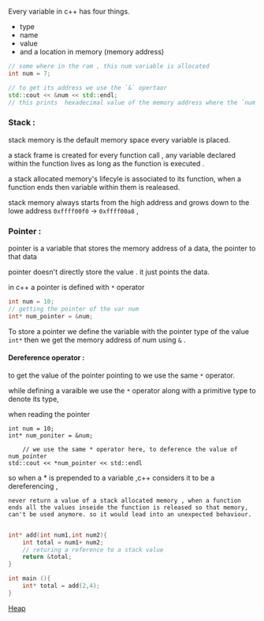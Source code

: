  Every variable in c++ has four things.
 + type
 + name 
 + value 
 + and a location in memory (memory address)


```cpp
// some where in the ram , this num variable is allocated
int num = 7;

// to get its address we use the `&` opertaor 
std::cout << &num << std::endl; 
// this prints  hexadecimal value of the memory address where the `num` lives
```


### Stack : 

stack memory is the default memory space every variable is placed.

a stack frame is created for every function call , any variable declared within the function lives as long as the function is executed .

a stack allocated memory's lifecyle is associated to its function, when a function ends then variable within them is realeased.

stack memory always starts from the high address and grows down to the lowe address
`0xffff00f0` -> `0xffff00a8` ,


### Pointer :

pointer is a variable that stores the memory address of a data, the pointer to that data 

pointer doesn't directly store the value . it just points the data.

in c++ a pointer is defined with `*`  operator 

```cpp
int num = 10;
// getting the pointer of the var num 
int* num_pointer = &num;
```

To store a pointer we define the variable with the pointer type of the value `int*` then we get the memory address of num using `&` .

#### Dereference operator :

to get the value of the pointer pointing to we use the same `*` operator.

while defining a varaible we use the `*` operator along with a primitive type to denote its type,

when reading the pointer
```
int num = 10;
int* num_poniter = &num;

	// we use the same * operator here, to deference the value of num_pointer
std::cout << *num_pointer << std::endl 
```

so when a * is prepended to a variable ,c++ considers it to be a dereferencing ,

	never return a value of a stack allocated memory , when a function ends all the values inseide the function is released so that memory, can't be used anymore. so it would lead into an unexpected behaviour.
```cpp

int* add(int num1,int num2){
	int total = num1+ num2;
	// returing a reference to a stack value
	return &total;
}

int main (){
	int* total = add(2,4);
}
```

[Heap](/c++/oop/Heap)